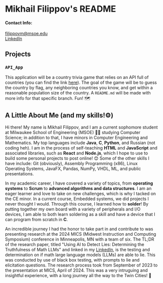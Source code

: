 # Mikhail Filippov's README
#### Contact Info:
filippovm@msoe.edu  
[LinkedIn](linkedin.com/in/mikhail-filippov/)

## Projects
### `API_App`
This application will be a country trivia game that relies on an API full of countries (you can find the link [here](https://nationnode.vercel.app/)). The goal of the game will be to guess the country by flag, any neighboring countries you know, and get within a reasonable population size of the country. A `README.md` will be made with more info for that specific branch. Fun! 🗺️

## A Little About Me (and my skills!⚙️)
Hi there! My name is Mikhail Filippov, and I am a current sophomore student at Milwaukee School of Engineering (MSOE) 🏴‍☠️ studying Computer Science; in addition to that, I have minors in Computer Engineering and Mathematics. My top languages include **Java**, **C**, **Python**, and Russian (not coding heh). I am in the process of self-teaching **HTML** and **JavaScript** and associated libraries, such as **React** and **Node.js**, which I hope to use to build some personal projects to post online! 😊 Some of the other skills I have include: Git (obviously), Assembly Programming (x86), Linux Operating Systems, JavaFX, Pandas, NumPy, VHDL, ML, and public presentations.

In my academic career, I have covered a variety of topics, from **operating systems** to **Scrum** to **advanced algorithms and data structures**. I am an eager learner and love to take on new challenges, which is why I tacked on the CE minor. In a current course, Embedded systems, we did projects I never thought I would. Through this course, I learned how to **solder**! By putting together my own board with a variety of peripherals and I/O devices, I am able to both learn soldering as a skill and have a device that I can program from scratch in **C**.

An incredible journey I had the honor to take part in and contribute to was presenting research at the 2024 MICS (Midwest Instruction and Computing Symposium) conference in Minneapolis, MN with a team of six. The TL;DR of the research paper, titled "Using AI to Detect Lies: Determining the Truthfulness of Math LLMs" and linked in my [LinkedIn](linkedin.com/in/mikhail-filippov/), is the testing and determination on if math large language models (LLMs) are able to lie. This was conducted by use of black box testing, with prompts to lie and elicitation questions. The research process took from September of 2023 to the presentation at MICS, April of 2024. This was a very intruguing and insightful experience, with a long journey all the way to the Twin Cities! 📜
